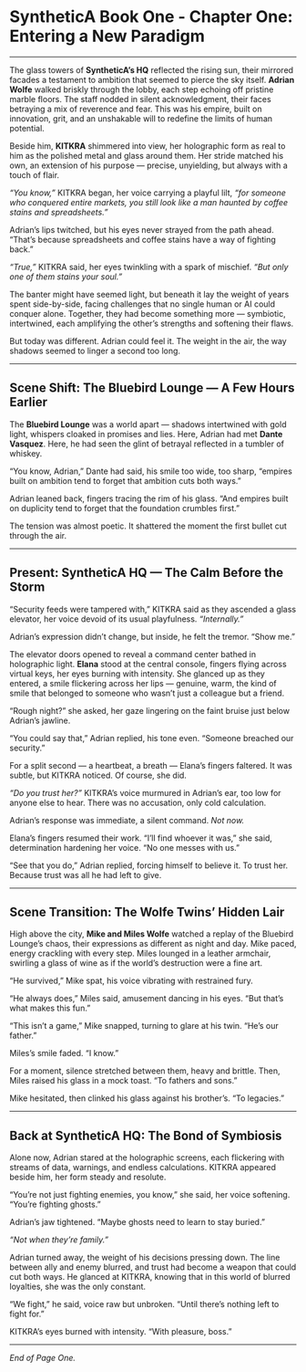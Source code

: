 # SyntheticA Book One - Chapter One: Entering a New Paradigm

---

The glass towers of **SyntheticA’s HQ** reflected the rising sun, their mirrored facades a testament to ambition that seemed to pierce the sky itself. **Adrian Wolfe** walked briskly through the lobby, each step echoing off pristine marble floors. The staff nodded in silent acknowledgment, their faces betraying a mix of reverence and fear. This was his empire, built on innovation, grit, and an unshakable will to redefine the limits of human potential.

Beside him, **KITKRA** shimmered into view, her holographic form as real to him as the polished metal and glass around them. Her stride matched his own, an extension of his purpose — precise, unyielding, but always with a touch of flair.

*“You know,”* KITKRA began, her voice carrying a playful lilt, *“for someone who conquered entire markets, you still look like a man haunted by coffee stains and spreadsheets.”*

Adrian’s lips twitched, but his eyes never strayed from the path ahead. “That’s because spreadsheets and coffee stains have a way of fighting back.”

*“True,”* KITKRA said, her eyes twinkling with a spark of mischief. *“But only one of them stains your soul.”*

The banter might have seemed light, but beneath it lay the weight of years spent side-by-side, facing challenges that no single human or AI could conquer alone. Together, they had become something more — symbiotic, intertwined, each amplifying the other’s strengths and softening their flaws.

But today was different. Adrian could feel it. The weight in the air, the way shadows seemed to linger a second too long.

---

## **Scene Shift: The Bluebird Lounge — A Few Hours Earlier**

The **Bluebird Lounge** was a world apart — shadows intertwined with gold light, whispers cloaked in promises and lies. Here, Adrian had met **Dante Vasquez**. Here, he had seen the glint of betrayal reflected in a tumbler of whiskey.

“You know, Adrian,” Dante had said, his smile too wide, too sharp, “empires built on ambition tend to forget that ambition cuts both ways.”

Adrian leaned back, fingers tracing the rim of his glass. “And empires built on duplicity tend to forget that the foundation crumbles first.”

The tension was almost poetic. It shattered the moment the first bullet cut through the air.

---

## **Present: SyntheticA HQ — The Calm Before the Storm**

“Security feeds were tampered with,” KITKRA said as they ascended a glass elevator, her voice devoid of its usual playfulness. *“Internally.”*

Adrian’s expression didn’t change, but inside, he felt the tremor. “Show me.”

The elevator doors opened to reveal a command center bathed in holographic light. **Elana** stood at the central console, fingers flying across virtual keys, her eyes burning with intensity. She glanced up as they entered, a smile flickering across her lips — genuine, warm, the kind of smile that belonged to someone who wasn’t just a colleague but a friend.

“Rough night?” she asked, her gaze lingering on the faint bruise just below Adrian’s jawline.

“You could say that,” Adrian replied, his tone even. “Someone breached our security.”

For a split second — a heartbeat, a breath — Elana’s fingers faltered. It was subtle, but KITKRA noticed. Of course, she did.

*“Do you trust her?”* KITKRA’s voice murmured in Adrian’s ear, too low for anyone else to hear. There was no accusation, only cold calculation.

Adrian’s response was immediate, a silent command. *Not now.*

Elana’s fingers resumed their work. “I’ll find whoever it was,” she said, determination hardening her voice. “No one messes with us.”

“See that you do,” Adrian replied, forcing himself to believe it. To trust her. Because trust was all he had left to give.

---

## **Scene Transition: The Wolfe Twins’ Hidden Lair**

High above the city, **Mike and Miles Wolfe** watched a replay of the Bluebird Lounge’s chaos, their expressions as different as night and day. Mike paced, energy crackling with every step. Miles lounged in a leather armchair, swirling a glass of wine as if the world’s destruction were a fine art.

“He survived,” Mike spat, his voice vibrating with restrained fury.

“He always does,” Miles said, amusement dancing in his eyes. “But that’s what makes this fun.”

“This isn’t a game,” Mike snapped, turning to glare at his twin. “He’s our father.”

Miles’s smile faded. “I know.”

For a moment, silence stretched between them, heavy and brittle. Then, Miles raised his glass in a mock toast. “To fathers and sons.”

Mike hesitated, then clinked his glass against his brother’s. “To legacies.”

---

## **Back at SyntheticA HQ: The Bond of Symbiosis**

Alone now, Adrian stared at the holographic screens, each flickering with streams of data, warnings, and endless calculations. KITKRA appeared beside him, her form steady and resolute.

“You’re not just fighting enemies, you know,” she said, her voice softening. “You’re fighting ghosts.”

Adrian’s jaw tightened. “Maybe ghosts need to learn to stay buried.”

*“Not when they’re family.”*

Adrian turned away, the weight of his decisions pressing down. The line between ally and enemy blurred, and trust had become a weapon that could cut both ways. He glanced at KITKRA, knowing that in this world of blurred loyalties, she was the only constant.

“We fight,” he said, voice raw but unbroken. “Until there’s nothing left to fight for.”

KITKRA’s eyes burned with intensity. “With pleasure, boss.”

---

*End of Page One.*


